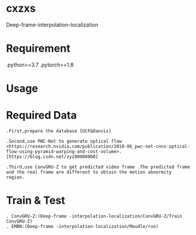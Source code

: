# cxzxs
Deep-frame-interpolation-localization

# Requirement
.python>=3.7
.pytorch>=1.8

# Usage

# Required Data

    .First,prepare the database [UCF&Danvis]

    .Second,use PWC-Net to generate optical flow 
    <https://research.nvidia.com/publication/2018-06_pwc-net-cnns-optical-flow-using-pyramid-warping-and-cost-volume>.
    [https://blog.csdn.net/zyz00000000]

    .Third,use ConvGRU-Z to get predicted video frame .The predicted frame and the real frame are different to obtain the motion abnormity region.

# Train & Test
    . ConvGRU-Z:(Deep-frame -interpolation-localization/ConvGRU-Z/Train ConvGRU-Z)
    . EMBN:(Deep-frame -interpolation-localization/Moudle/run)
